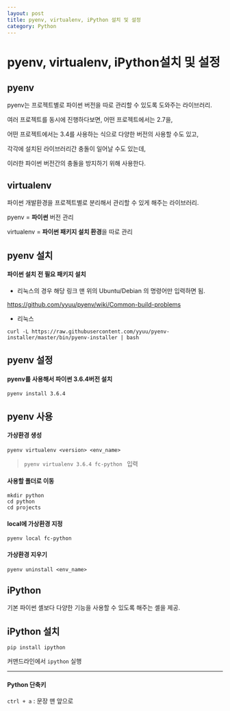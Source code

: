 ```yaml
---
layout: post
title: pyenv, virtualenv, iPython 설치 및 설정
category: Python
---
```




# pyenv, virtualenv, iPython설치 및 설정

##  pyenv

pyenv는 프로젝트별로 파이썬 버전을 따로 관리할 수 있도록 도와주는 라이브러리.

여러 프로젝트를 동시에 진행하다보면, 어떤 프로젝트에서는 2.7을,

어떤 프로젝트에서는 3.4를 사용하는 식으로 다양한 버전의 사용할 수도 있고,

각각에 설치된 라이브러리간 충돌이 일어날 수도 있는데,

이러한 파이썬 버전간의 충돌을 방지하기 위해 사용한다.



## virtualenv

파이썬 개발환경을 프로젝트별로 분리해서 관리할 수 있게 해주는 라이브러리.

pyenv = **파이썬** 버전 관리

virtualenv = **파이썬 패키지 설치 환경**을 따로 관리





## pyenv 설치

#### 파이썬 설치 전 필요 패키지 설치

- 리눅스의 경우 해당 링크 맨 위의 Ubuntu/Debian 의 명령어만 입력하면 됨.

<https://github.com/yyuu/pyenv/wiki/Common-build-problems>

- 리눅스

```curl -L https://raw.githubusercontent.com/yyuu/pyenv-installer/master/bin/pyenv-installer | bash```



## pyenv 설정

#### pyenv를 사용해서 파이썬 3.6.4버전 설치

```
pyenv install 3.6.4
```





## pyenv 사용

#### 가상환경 생성

```
pyenv virtualenv <version> <env_name>
```

> ```pyenv virtualenv 3.6.4 fc-python ``` 입력

#### 사용할 폴더로 이동

```
mkdir python
cd python
cd projects
```

#### local에 가상환경 지정

```pyenv local fc-python```

#### 가상환경 지우기

```pyenv uninstall <env_name>```





## iPython

기본 파이썬 셸보다 다양한 기능을 사용할 수 있도록 해주는 셸을 제공.

## iPython 설치

```pip install ipython```

커맨드라인에서 ```ipython``` 실행

---

#### Python 단축키

```ctrl + a``` : 문장 맨 앞으로
